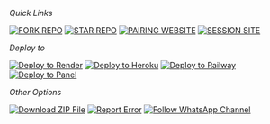 

*Quick Links*

<a href="https://github.com/your-username/kijana-mdogo/fork" target="_blank"><img src="https://img.shields.io/badge/FORK%20REPO-blue?style=for-the-badge&logo=github" alt="FORK REPO"></a>
<a href="https://github.com/your-username/kijana-mdogo/stargazers" target="_blank"><img src="https://img.shields.io/badge/STAR%20REPO-blue?style=for-the-badge&logo=github" alt="STAR REPO"></a>
<a href="https://pairing-website.com" target="_blank"><img src="https://img.shields.io/badge/PAIRING%20WEBSITE-green?style=for-the-badge" alt="PAIRING WEBSITE"></a>
<a href="https://session-site.com" target="_blank"><img src="https://img.shields.io/badge/SESSION%20SITE-orange?style=for-the-badge" alt="SESSION SITE"></a>

*Deploy to*

<a href="https://render.com/deploy?repo=https://github.com/romanuzkenya/kijana-mdogo" target="_blank"><img src="https://img.shields.io/badge/DEPLOY%20TO%20RENDER-blue?style=for-the-badge&logo=render" alt="Deploy to Render"></a>
<a href="https://heroku.com/deploy?template=https://github.com/romanuzkenya/kijana-mdogo" target="_blank"><img src="https://img.shields.io/badge/DEPLOY%20TO%20HEROKU-purple?style=for-the-badge&logo=heroku" alt="Deploy to Heroku"></a>
<a href="https://railway.app/new/template?template=https://github.com/romanuzkenya/kijana-mdogo" target="_blank"><img src="https://img.shields.io/badge/DEPLOY%20TO%20RAILWAY-pink?style=for-the-badge&logo=railway" alt="Deploy to Railway"></a>
<a href="https://panel.com/deploy?repo=https://github.com/romanuzkenya/kijana-mdogo" target="_blank"><img src="https://img.shields.io/badge/DEPLOY%20TO%20PANEL-green?style=for-the-badge" alt="Deploy to Panel"></a>

*Other Options*

<a href="https://github.com/romanuzkenya/kijana-mdogo/archive/refs/heads/main.zip" target="_blank"><img src="https://img.shields.io/badge/DOWNLOAD%20ZIP%20FILE-blue?style=for-the-badge&logo=github" alt="Download ZIP File"></a>
<a href="https://github.com/romanuzkenya/kijana-mdogo/issues" target="_blank"><img src="https://img.shields.io/badge/REPORT%20ERROR-red?style=for-the-badge&logo=github" alt="Report Error"></a>
<a href="https://whatsapp.com/channel/your-channel-link" target="_blank"><img src="https://img.shields.io/badge/FOLLOW%20WHATSAPP%20CHANNEL-green?style=for-the-badge&logo=whatsapp" alt="Follow WhatsApp Channel"></a>

